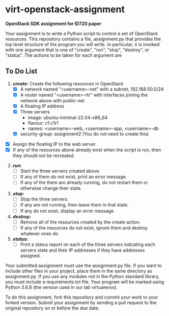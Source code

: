 # virt-openstack-assignment
__OpenStack SDK assignment for ID720 paper__

Your assignment is to write a Python script to control a set of 
OpenStack resources. This repository contains a file, assignment.py
that provides the top level structure of the program you will write.
In particular, it is invoked with one argument that is one of
"create", "run", "stop", "destroy", or "status". The actions to 
be taken for each argument are

## To Do List

1. __*create*:__
  Create the following resources in OpenStack
     - [x] A network named "\<username\>-net" with a subnet, 192.168.50.0/24
     - [x] A router named "\<username\>-rtr" with interfaces joining the network
    above with public-net
     - [x] A floating IP address
     - [x] Three servers
       - image: ubuntu-minimal-22.04-x86_64
       - flavour: c1.c1r1
       - names: \<username\>-web, \<username\>-app, \<username\>-db
     - [x] security-group: assignment2 (You do not need to create this)
  - [x] Assign the floating IP to the web server.
  - [x] If any of the resources above already exist when the script is run, then they 
  should not be recreated.
2. __*run*:__
   - [ ] Start the three servers created above. 
   - [ ] If any of them do not exist, print an error message. 
   - [ ] If any of the them are already running, do not restart them or otherwise change their state.
3. __*stop*:__
   - [ ] Stop the three servers. 
   - [ ] If any are not running, then leave them in that state. 
   - [ ] If any do not exist, display an error message.
4. __*destroy*:__ 
   - [ ] Remove all of the resources created by the create action. 
   - [ ] If any of the resources do not exist, ignore them and destroy whatever ones do.
5. __*status*:__ 
   - [ ] Print a status report on each of the three servers indcating each servers state and their IP addresses if they have addresses assigned.

Your submitted assignment must use the assignment.py file. If you want to include other files in your project, place them in the same directory as assignment.py. If you use any modules not in the Python standard library, you must include a requirements.txt file. Your program will be marked using Python 3.6.8 (the version used in our lab virtualenvs).

To do this assignment, fork this repository and commit your work to your forked version. Submit your assignment by sending a pull request to the original repository on or before the due date.          
